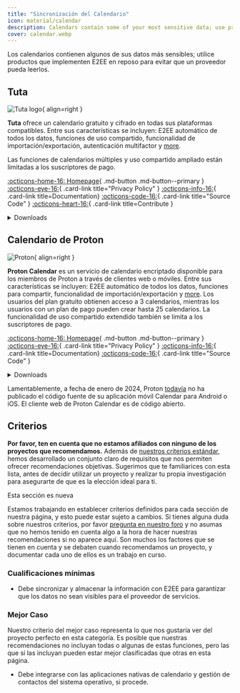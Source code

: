 ```yaml
---
title: "Sincronización del Calendario"
icon: material/calendar
description: Calendars contain some of your most sensitive data; use products that implement encryption at rest.
cover: calendar.webp
---
```


Los calendarios contienen algunos de sus datos más sensibles; utilice productos que implementen E2EE en reposo para evitar que un proveedor pueda leerlos.

## Tuta

<div class="admonition recommendation" markdown>

![Tuta logo](assets/img/calendar/tuta.svg){ align=right }

**Tuta** ofrece un calendario gratuito y cifrado en todas sus plataformas compatibles. Entre sus características se incluyen: E2EE automático de todos los datos, funciones de uso compartido, funcionalidad de importación/exportación, autenticación multifactor y [more](https://tuta.com/calendar-app-comparison/).

Las funciones de calendarios múltiples y uso compartido ampliado están limitadas a los suscriptores de pago.

[:octicons-home-16: Homepage](https://tuta.com/calendar){ .md-button .md-button--primary }
[:octicons-eye-16:](https://tuta.com/privacy){ .card-link title="Privacy Policy" }
[:octicons-info-16:](https://tuta.com/faq){ .card-link title=Documentation}
[:octicons-code-16:](https://github.com/tutao/tutanota){ .card-link title="Source Code" }
[:octicons-heart-16:](https://tuta.com/community/){ .card-link title=Contribute }

<details class="downloads" markdown>
<summary>Downloads</summary>

- [:simple-googleplay: Google Play](https://play.google.com/store/apps/details?id=de.tutao.tutanota)
- [:simple-appstore: App Store](https://apps.apple.com/us/app/tutanota/id922429609)
- [:simple-windows11: Windows](https://tuta.com/blog/posts/desktop-clients/)
- [:simple-apple: macOS](https://tuta.com/blog/posts/desktop-clients/)
- [:simple-linux: Linux](https://tuta.com/blog/posts/desktop-clients/)
- [:simple-flathub: Flathub](https://flathub.org/apps/com.tutanota.Tutanota)
- [:octicons-browser-16: Web](https://app.tuta.com/)

</details>

</div>

## Calendario de Proton

<div class="admonition recommendation" markdown>

![Proton](assets/img/calendar/proton-calendar.svg){ align=right }

**Proton Calendar** es un servicio de calendario encriptado disponible para los miembros de Proton a través de clientes web o móviles. Entre sus características se incluyen: E2EE automático de todos los datos, funciones para compartir, funcionalidad de importación/exportación y [more](https://proton.me/support/proton-calendar-guide). Los usuarios del plan gratuito obtienen acceso a 3 calendarios, mientras los usuarios con un plan de pago pueden crear hasta 25 calendarios. La funcionalidad de uso compartido extendido también se limita a los suscriptores de pago.

[:octicons-home-16: Homepage](https://proton.me/calendar){ .md-button .md-button--primary }
[:octicons-eye-16:](https://proton.me/legal/privacy){ .card-link title="Privacy Policy" }
[:octicons-info-16:](https://proton.me/support/proton-calendar-guide){ .card-link title=Documentation}
[:octicons-code-16:](https://github.com/ProtonMail/WebClients){ .card-link title="Source Code" }

<details class="downloads" markdown>
<summary>Downloads</summary>

- [:simple-googleplay: Google Play](https://play.google.com/store/apps/details?id=me.proton.android.calendar)
- [:simple-appstore: App Store](https://apps.apple.com/app/apple-store/id1514709943)
- [:octicons-browser-16: Web](https://calendar.proton.me)

</details>

</div>

Lamentablemente, a fecha de enero de 2024, Proton [todavía](https://discuss.privacyguides.net/t/proton-calendar-is-not-open-source-mobile/14656/8) no ha publicado el código fuente de su aplicación móvil Calendar para Android o iOS. El cliente web de Proton Calendar es de código abierto.

## Criterios

**Por favor, ten en cuenta que no estamos afiliados con ninguno de los proyectos que recomendamos.** Además de [nuestros criterios estándar](about/criteria.md), hemos desarrollado un conjunto claro de requisitos que nos permiten ofrecer recomendaciones objetivas. Sugerimos que te familiarices con esta lista, antes de decidir utilizar un proyecto y realizar tu propia investigación para asegurarte de que es la elección ideal para ti.

<div class="admonition example" markdown>
<p class="admonition-title">Esta sección es nueva</p>

Estamos trabajando en establecer criterios definidos para cada sección de nuestra página, y esto puede estar sujeto a cambios. Si tienes alguna duda sobre nuestros criterios, por favor [pregunta en nuestro foro](https://discuss.privacyguides.net/latest) y no asumas que no hemos tenido en cuenta algo a la hora de hacer nuestras recomendaciones si no aparece aquí. Son muchos los factores que se tienen en cuenta y se debaten cuando recomendamos un proyecto, y documentar cada uno de ellos es un trabajo en curso.

</div>

### Cualificaciones mínimas

- Debe sincronizar y almacenar la información con E2EE para garantizar que los datos no sean visibles para el proveedor de servicios.

### Mejor Caso

Nuestro criterio del mejor caso representa lo que nos gustaría ver del proyecto perfecto en esta categoría. Es posible que nuestras recomendaciones no incluyan todas o algunas de estas funciones, pero las que sí las incluyan pueden estar mejor clasificadas que otras en esta página.

- Debe integrarse con las aplicaciones nativas de calendario y gestión de contactos del sistema operativo, si procede.
